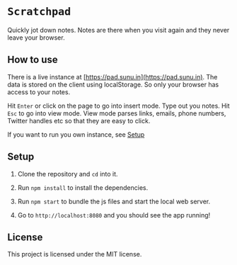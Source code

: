 # `Scratchpad`

Quickly jot down notes. Notes are there when you visit again and they never leave your browser.

## How to use

There is a live instance at [https://pad.sunu.in](https://pad.sunu.in). The data is stored on the client using localStorage.
So only your browser has access to your notes.

Hit `Enter` or click on the page to go into insert mode. Type out you notes. Hit `Esc` to go into view mode. View mode parses links,
emails, phone numbers, Twitter handles etc so that they are easy to click.

If you want to run you own instance, see [Setup](#setup)

## Setup

1. Clone the repository and `cd` into it.

2. Run `npm install` to install the dependencies.

3. Run `npm start` to bundle the js files and start the local web server.

3. Go to `http://localhost:8080` and you should see the app running!

## License

This project is licensed under the MIT license.
